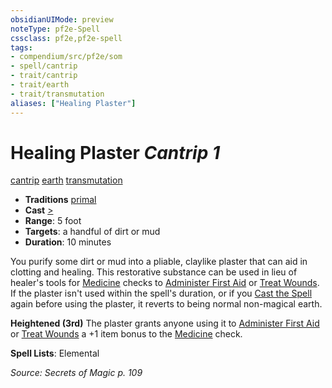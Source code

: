 ```yaml
---
obsidianUIMode: preview
noteType: pf2e-Spell
cssclass: pf2e,pf2e-spell
tags:
- compendium/src/pf2e/som
- spell/cantrip
- trait/cantrip
- trait/earth
- trait/transmutation
aliases: ["Healing Plaster"]
---
```

# Healing Plaster *Cantrip 1*   
[cantrip](rules/traits/cantrip.md "Cantrip Spell Trait")  [earth](rules/traits/earth.md "Earth Energy & Element Trait")  [transmutation](rules/traits/transmutation.md "Transmutation School Trait")  

- **Traditions** [primal](rules/traits/primal.md "Primal Tradition Trait")
- **Cast** [>](rules/core-rulebook/chapter-9-playing-the-game.md#Actions "Single Action") 
- **Range**: 5 foot
- **Targets**: a handful of dirt or mud
- **Duration**: 10 minutes

You purify some dirt or mud into a pliable, claylike plaster that can aid in clotting and healing. This restorative substance can be used in lieu of healer's tools for [Medicine](compendium/skills.md#Medicine) checks to [Administer First Aid](rules/actions/administer-first-aid.md) or [Treat Wounds](rules/actions/treat-wounds.md). If the plaster isn't used within the spell's duration, or if you [Cast the Spell](rules/actions/cast-a-spell.md) again before using the plaster, it reverts to being normal non-magical earth.

**Heightened (3rd)** The plaster grants anyone using it to [Administer First Aid](rules/actions/administer-first-aid.md) or [Treat Wounds](rules/actions/treat-wounds.md) a +1 item bonus to the [Medicine](compendium/skills.md#Medicine) check.

**Spell Lists**: Elemental

*Source: Secrets of Magic p. 109*